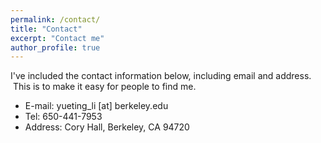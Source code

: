 ```yaml
---
permalink: /contact/
title: "Contact"
excerpt: "Contact me"
author_profile: true
---
```

I've included the contact information below, including email and address.  This is to make it easy for people to find me.

* E-mail: yueting_li [at] berkeley.edu
* Tel: 650-441-7953
* Address: Cory Hall, Berkeley, CA 94720
